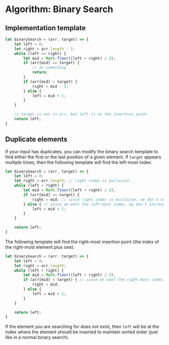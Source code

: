 # Algorithm: Binary Search 
## Implementation template
```js
let binarySearch = (arr, target) => {
    let left = 0;
    let right = arr.length - 1;
    while (left <= right) {
        let mid = Math.floor((left + right) / 2);
        if (arr[mid] == target) {
            // do something
            return;
        }
        if (arr[mid] > target) {
            right = mid - 1;
        } else {
            left = mid + 1;
        }
    }

    // target is not in arr, but left is at the insertion point
    return left;
}
```

## Duplicate elements 
If your input has duplicates, you can modify the binary search template to find either the first or the last position of a given element. If `target` appears multiple times, then the following template will find the left-most index:
```ts
let binarySearch = (arr, target) => {
    let left = 0;
    let right = arr.length; // right index is exclusive 
    while (left < right) {
        let mid = Math.floor((left + right) / 2);
        if (arr[mid] >= target) { 
            right = mid; // since right index is exclusive, we don't need `mid - 1` here 
        } else { // since we want the left-most index, we don't increase left when arr[mid] === target 
            left = mid + 1;
        }
    }

    return left;
}
```
The following template will find the right-most insertion point (the index of the right-most element plus one):
```js
let binarySearch = (arr, target) => {
    let left = 0;
    let right = arr.length;
    while (left < right) {
        let mid = Math.floor((left + right) / 2);
        if (arr[mid] > target) { // since we want the right-most index, we don't decrease right when arr[mid] === target
            right = mid;
        } else {
            left = mid + 1;
        }
    }

    return left;
}
```
If the element you are searching for does not exist, then `left` will be at the index where the element should be inserted to maintain sorted order (just like in a normal binary search).
